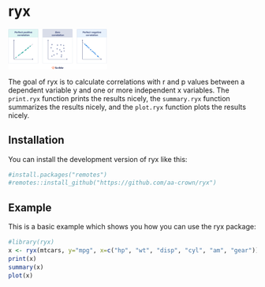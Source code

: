 
# ryx
<img src="correlation-types.png" alt="General Correlation Types: Positive, None, Negative." width="200"/>

<!-- badges: start -->
<!-- badges: end -->

The goal of ryx is to calculate correlations with r and p values between a dependent variable y and one or more independent x variables. The `print.ryx` function prints the results nicely, the `summary.ryx` function summarizes the results nicely, and the `plot.ryx` function plots the results nicely. 

## Installation

You can install the development version of ryx like this:

``` r
#install.packages("remotes")
#remotes::install_github("https://github.com/aa-crown/ryx")
```

## Example

This is a basic example which shows you how you can use the ryx package:

``` r
#library(ryx)
x <- ryx(mtcars, y="mpg", x=c("hp", "wt", "disp", "cyl", "am", "gear"))
print(x)
summary(x)
plot(x)
```


